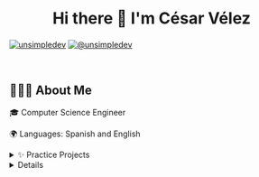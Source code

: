<h1 align="center">Hi there 👋 I'm César Vélez</h1>
<p align="left">
<a href="https://linkedin.com/in/cesarvelez" target="blank"><img align="center" src="https://img.shields.io/badge/LinkedIn-0077B5?style=for-the-badge&logo=linkedin&logoColor=white" alt="unsimpledev"/></a>
<a href = "mailto:cesar.velez01@proton.me" target="blank"><img align="center" src="https://img.shields.io/badge/ProtonMail-8B89CC?style=for-the-badge&logo=protonmail&logoColor=white" alt="@unsimpledev"  /></a>
  </p>
<br>
<h2>👨🏻‍💻 About Me</h2>
<p>🎓 Computer Science Engineer</p>
<p>🌍 Languages: Spanish and English</p>
<details>
<summary>✨ Practice Projects</summary>
<li><a href="">Js Projects</a></li>
</details>
<details>
<details>
<summary>💻 Internship Projects</summary>
<li><a href="">Go to repository</a></li>
</details>
<details>
<summary>🏫 School Projects</summary>
<ul>
  <li><a href="https://github.com/CesarVelez01/BibliotecaCUT">Library Web App</a></li>
  <li><a href="https://github.com/CesarVelez01/miniCompiladorJS">Js Compiler</a></li>
</ul>
</details>
<h2>🛠 Tech Stack</h2>
<p align="center">
  <a href="https://skillicons.dev">
    <img src="https://skillicons.dev/icons?i=html,css,js,angular,flask,git,github,bootstrap" />
  </a>
</p>
<br>
<h2>🗄️ Database</h2>
<p align="center">
  <a href="https://skillicons.dev">
    <img src="https://skillicons.dev/icons?i=mysql,postgres,firebase" />
  </a>
</p>
<br>
<h2>🧰 Tools</h2>
<p align="center">
  <a href="https://skillicons.dev">
    <img src="https://skillicons.dev/icons?i=visualstudio,vscode,windows" />
  </a>
</p>
<br>
